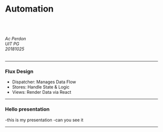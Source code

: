 # Automation

<br><br>
###### Ac Perdon<br>UIT PG<br>20181025


---

### Flux Design

- Dispatcher: Manages Data Flow
- Stores: Handle State & Logic
- Views: Render Data via React

---
### Hello presentation

-this is my presentation
-can you see it

---
